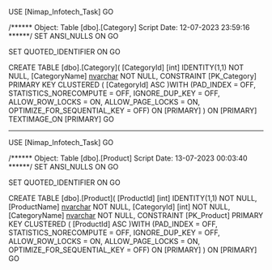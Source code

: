 USE [Nimap_Infotech_Task]
GO

/****** Object:  Table [dbo].[Category]    Script Date: 12-07-2023 23:59:16 ******/
SET ANSI_NULLS ON
GO

SET QUOTED_IDENTIFIER ON
GO

CREATE TABLE [dbo].[Category](
	[CategoryId] [int] IDENTITY(1,1) NOT NULL,
	[CategoryName] [nvarchar](max) NOT NULL,
 CONSTRAINT [PK_Category] PRIMARY KEY CLUSTERED 
(
	[CategoryId] ASC
)WITH (PAD_INDEX = OFF, STATISTICS_NORECOMPUTE = OFF, IGNORE_DUP_KEY = OFF, ALLOW_ROW_LOCKS = ON, ALLOW_PAGE_LOCKS = ON, OPTIMIZE_FOR_SEQUENTIAL_KEY = OFF) ON [PRIMARY]
) ON [PRIMARY] TEXTIMAGE_ON [PRIMARY]
GO


***************************************

USE [Nimap_Infotech_Task]
GO

/****** Object:  Table [dbo].[Product]    Script Date: 13-07-2023 00:03:40 ******/
SET ANSI_NULLS ON
GO

SET QUOTED_IDENTIFIER ON
GO

CREATE TABLE [dbo].[Product](
	[ProductId] [int] IDENTITY(1,1) NOT NULL,
	[ProductName] [nvarchar](50) NOT NULL,
	[CategoryId] [int] NOT NULL,
	[CategoryName] [nvarchar](50) NOT NULL,
 CONSTRAINT [PK_Product] PRIMARY KEY CLUSTERED 
(
	[ProductId] ASC
)WITH (PAD_INDEX = OFF, STATISTICS_NORECOMPUTE = OFF, IGNORE_DUP_KEY = OFF, ALLOW_ROW_LOCKS = ON, ALLOW_PAGE_LOCKS = ON, OPTIMIZE_FOR_SEQUENTIAL_KEY = OFF) ON [PRIMARY]
) ON [PRIMARY]
GO


